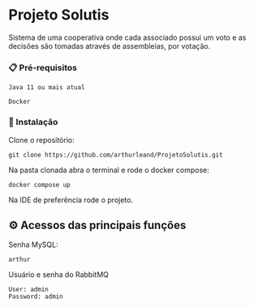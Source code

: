 # Projeto Solutis
Sistema de uma cooperativa onde cada associado possui um voto e as decisões são tomadas através de assembleias, por votação.
### 📋 Pré-requisitos
```
Java 11 ou mais atual
```
```
Docker
```
### 🔧 Instalação
Clone o repositório:
```
git clone https://github.com/arthurleand/ProjetoSolutis.git
```
Na pasta clonada abra o terminal e rode o docker compose:
```
docker compose up
```
Na IDE de preferência rode o projeto.

## ⚙️ Acessos das principais funções
Senha MySQL:
```
arthur
```
Usuário e senha do RabbitMQ
```
User: admin
Password: admin
```
